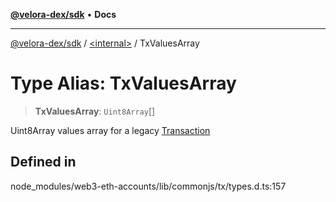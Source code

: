 [**@velora-dex/sdk**](../../README.md) • **Docs**

***

[@velora-dex/sdk](../../globals.md) / [\<internal\>](../README.md) / TxValuesArray

# Type Alias: TxValuesArray

> **TxValuesArray**: `Uint8Array`[]

Uint8Array values array for a legacy [Transaction](../namespaces/Users_alexeyshchur_Desktop_Repos_paraswap-sdk_node_modules_web3-types_lib_commonjs_index/interfaces/Transaction.md)

## Defined in

node\_modules/web3-eth-accounts/lib/commonjs/tx/types.d.ts:157
